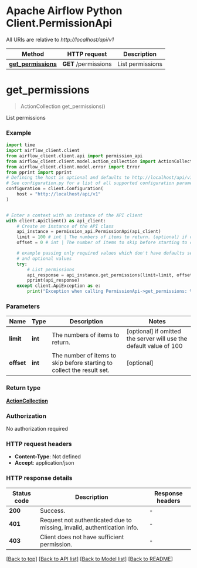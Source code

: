 <!--
 Licensed to the Apache Software Foundation (ASF) under one
 or more contributor license agreements.  See the NOTICE file
 distributed with this work for additional information
 regarding copyright ownership.  The ASF licenses this file
 to you under the Apache License, Version 2.0 (the
 "License"); you may not use this file except in compliance
 with the License.  You may obtain a copy of the License at

   http://www.apache.org/licenses/LICENSE-2.0

 Unless required by applicable law or agreed to in writing,
 software distributed under the License is distributed on an
 "AS IS" BASIS, WITHOUT WARRANTIES OR CONDITIONS OF ANY
 KIND, either express or implied.  See the License for the
 specific language governing permissions and limitations
 under the License.
 -->

# Apache Airflow Python Client.PermissionApi

All URIs are relative to *http://localhost/api/v1*

Method | HTTP request | Description
------------- | ------------- | -------------
[**get_permissions**](PermissionApi.md#get_permissions) | **GET** /permissions | List permissions


# **get_permissions**
> ActionCollection get_permissions()

List permissions

### Example


```python
import time
import airflow_client.client
from airflow_client.client.api import permission_api
from airflow_client.client.model.action_collection import ActionCollection
from airflow_client.client.model.error import Error
from pprint import pprint
# Defining the host is optional and defaults to http://localhost/api/v1
# See configuration.py for a list of all supported configuration parameters.
configuration = client.Configuration(
    host = "http://localhost/api/v1"
)


# Enter a context with an instance of the API client
with client.ApiClient() as api_client:
    # Create an instance of the API class
    api_instance = permission_api.PermissionApi(api_client)
    limit = 100 # int | The numbers of items to return. (optional) if omitted the server will use the default value of 100
    offset = 0 # int | The number of items to skip before starting to collect the result set. (optional)

    # example passing only required values which don't have defaults set
    # and optional values
    try:
        # List permissions
        api_response = api_instance.get_permissions(limit=limit, offset=offset)
        pprint(api_response)
    except client.ApiException as e:
        print("Exception when calling PermissionApi->get_permissions: %s\n" % e)
```


### Parameters

Name | Type | Description  | Notes
------------- | ------------- | ------------- | -------------
 **limit** | **int**| The numbers of items to return. | [optional] if omitted the server will use the default value of 100
 **offset** | **int**| The number of items to skip before starting to collect the result set. | [optional]

### Return type

[**ActionCollection**](ActionCollection.md)

### Authorization

No authorization required

### HTTP request headers

 - **Content-Type**: Not defined
 - **Accept**: application/json


### HTTP response details

| Status code | Description | Response headers |
|-------------|-------------|------------------|
**200** | Success. |  -  |
**401** | Request not authenticated due to missing, invalid, authentication info. |  -  |
**403** | Client does not have sufficient permission. |  -  |

[[Back to top]](#) [[Back to API list]](../README.md#documentation-for-api-endpoints) [[Back to Model list]](../README.md#documentation-for-models) [[Back to README]](../README.md)

